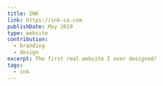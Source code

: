 ```yaml
---
title: INK
link: https://ink-co.com
publishDate: May 2019
type: website
contribution:
  - branding
  - design
excerpt: The first real website I ever designed!
tags:
  - ink
---
```

